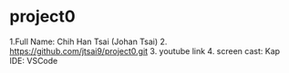 # project0

1.Full Name: Chih Han Tsai (Johan Tsai) 2. https://github.com/jtsai9/project0.git 3. youtube link 4. screen cast: Kap
IDE: VSCode
